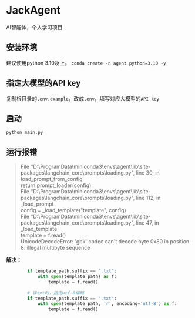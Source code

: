 # JackAgent
AI智能体，个人学习项目
## 安装环境
建议使用python 3.10及上。 
`conda create -n agent python=3.10 -y`
## 指定大模型的API key
复制根目录的`.env.example`，改成`.env`，填写对应大模型的`API key`
## 启动
`python main.py`
## 运行报错
>   File "D:\ProgramData\miniconda3\envs\agent\lib\site-packages\langchain_core\prompts\loading.py", line 30, in load_prompt_from_config  
    return prompt_loader(config)  
  File "D:\ProgramData\miniconda3\envs\agent\lib\site-packages\langchain_core\prompts\loading.py", line 112, in _load_prompt  
    config = _load_template("template", config)  
  File "D:\ProgramData\miniconda3\envs\agent\lib\site-packages\langchain_core\prompts\loading.py", line 47, in _load_template  
    template = f.read()  
UnicodeDecodeError: 'gbk' codec can't decode byte 0x80 in position 8: illegal multibyte sequence  

**解决：**
```python
        if template_path.suffix == ".txt":
            with open(template_path) as f:
                template = f.read()
        
        # 读txt时，指定utf-8编码        
        if template_path.suffix == ".txt":
            with open(template_path, 'r', encoding='utf-8') as f:
                template = f.read()
```